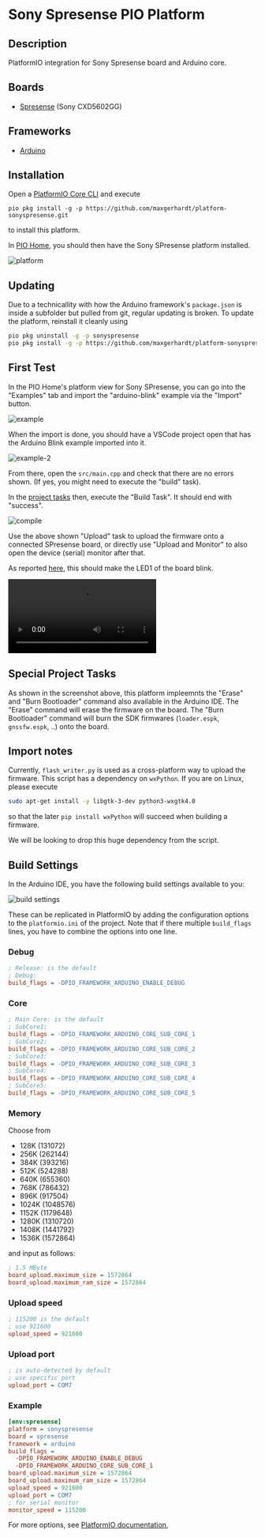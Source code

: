 # Sony Spresense PIO Platform

## Description

PlatformIO integration for Sony Spresense board and Arduino core.

## Boards
*  [Spresense](https://developer.sony.com/develop/spresense/) (Sony CXD5602GG)

## Frameworks
* [Arduino](https://github.com/sonydevworld/spresense-arduino-compatible)

## Installation

Open a [PlatformIO Core CLI](https://docs.platformio.org/en/latest/integration/ide/vscode.html#platformio-core-cli) and execute

```
pio pkg install -g -p https://github.com/maxgerhardt/platform-sonyspresense.git
```
to install this platform.

In [PIO Home](https://docs.platformio.org/en/latest/integration/ide/vscode.html#platformio-toolbar), you should then have the Sony SPresense platform installed.

![platform](docs/platform_installed.png)

## Updating

Due to a technicallity with how the Arduino framework's `package.json` is inside a subfolder but pulled from git, regular updating is broken. To update the platform, reinstall it cleanly using

```sh
pio pkg uninstall -g -p sonyspresense
pio pkg install -g -p https://github.com/maxgerhardt/platform-sonyspresense.git
```

## First Test

In the PIO Home's platform view for Sony SPresense, you can go into the "Examples" tab and import the "arduino-blink" example via the "Import" button.

![example](docs/platform_examples.png)

When the import is done, you should have a VSCode project open that has the Arduino Blink example imported into it.

![example-2](docs/new_proj.png)

From there, open the `src/main.cpp` and check that there are no errors shown. (If yes, you might need to execute the "build" task).

In the [project tasks](https://docs.platformio.org/en/latest/integration/ide/vscode.html#project-tasks) then, execute the "Build Task". 
It should end with "success".

![compile](docs/proj_success.png)

Use the above shown "Upload" task to upload the firmware onto a connected SPresense board, or directly use "Upload and Monitor" to also open the device (serial) monitor after that.

As reported [here](https://github.com/platformio/platformio-core/issues/4375#issuecomment-1207216969), this should make the LED1 of the board blink.

![vid](https://user-images.githubusercontent.com/93034341/183296726-1c2aec80-e4d5-4289-aba7-34bcabf8c060.MOV)

## Special Project Tasks

As shown in the screenshot above, this platform impleemnts the "Erase" and "Burn Bootloader" command also available in the Arduino IDE. The "Erase" command will erase the firmware on the board. The "Burn Bootloader" command will burn the SDK firmwares (`loader.espk`, `gnssfw.espk`, ..) onto the board.

## Import notes

Currently, `flash_writer.py` is used as a cross-platform way to upload the firmware. This script has a dependency on `wxPython`. If you are on Linux, please execute
```sh
sudo apt-get install -y libgtk-3-dev python3-wxgtk4.0
```
so that the later `pip install wxPython` will succeed when building a firmware.

We will be looking to drop this huge dependency from the script.

## Build Settings

In the Arduino IDE, you have the following build settings available to you:

![build settings](docs/arduino_settings.png)

These can be replicated in PlatformIO by adding the configuration options to the `platformio.ini` of the project. Note that if there multiple `build_flags` lines, you have to combine the options into one line.

###  Debug

```ini
; Release: is the default
; Debug: 
build_flags = -DPIO_FRAMEWORK_ARDUINO_ENABLE_DEBUG
```

###  Core

```ini
; Main Core: is the default
; SubCore1:
build_flags = -DPIO_FRAMEWORK_ARDUINO_CORE_SUB_CORE_1
; SubCore2:
build_flags = -DPIO_FRAMEWORK_ARDUINO_CORE_SUB_CORE_2
; SubCore3:
build_flags = -DPIO_FRAMEWORK_ARDUINO_CORE_SUB_CORE_3
; SubCore4:
build_flags = -DPIO_FRAMEWORK_ARDUINO_CORE_SUB_CORE_4
; SubCore5:
build_flags = -DPIO_FRAMEWORK_ARDUINO_CORE_SUB_CORE_5
```

###  Memory

Choose from 
* 128K (131072)
* 256K (262144)
* 384K (393216)
* 512K (524288)
* 640K (655360)
* 768K (786432)
* 896K (917504)
* 1024K (1048576)
* 1152K (1179648)
* 1280K (1310720)
* 1408K (1441792)
* 1536K (1572864)

and input as follows:

```ini
; 1.5 MByte
board_upload.maximum_size = 1572864
board_upload.maximum_ram_size = 1572864
```
###  Upload speed

```ini
; 115200 is the default
; use 921600
upload_speed = 921600
```
###  Upload port

```ini
; is auto-detected by default
; use specific port
upload_port = COM7
```

### Example

```ini
[env:spresense]
platform = sonyspresense
board = spresense
framework = arduino
build_flags = 
  -DPIO_FRAMEWORK_ARDUINO_ENABLE_DEBUG
  -DPIO_FRAMEWORK_ARDUINO_CORE_SUB_CORE_1
board_upload.maximum_size = 1572864
board_upload.maximum_ram_size = 1572864
upload_speed = 921600
upload_port = COM7
; for serial monitor
monitor_speed = 115200
```

For more options, see [PlatformIO documentation](https://docs.platformio.org/en/latest/projectconf/section_env.html#working-env-name),
